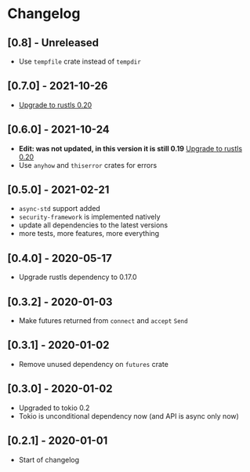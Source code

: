 # Changelog

## [0.8] - Unreleased

- Use `tempfile` crate instead of `tempdir`

## [0.7.0] - 2021-10-26

- [Upgrade to rustls 0.20](https://github.com/stepancheg/rust-tls-api/pull/39)

## [0.6.0] - 2021-10-24

- **Edit: was not updated, in this version it is still 0.19** [Upgrade to rustls 0.20](https://github.com/stepancheg/rust-tls-api/pull/39)
- Use `anyhow` and `thiserror` crates for errors

## [0.5.0] - 2021-02-21

- `async-std` support added
- `security-framework` is implemented natively
- update all dependencies to the latest versions
- more tests, more features, more everything

## [0.4.0] - 2020-05-17

- Upgrade rustls dependency to 0.17.0

## [0.3.2] - 2020-01-03

- Make futures returned from `connect` and `accept` `Send`

## [0.3.1] - 2020-01-02

- Remove unused dependency on `futures` crate

## [0.3.0] - 2020-01-02

- Upgraded to tokio 0.2
- Tokio is unconditional dependency now (and API is async only now)

## [0.2.1] - 2020-01-01

- Start of changelog
